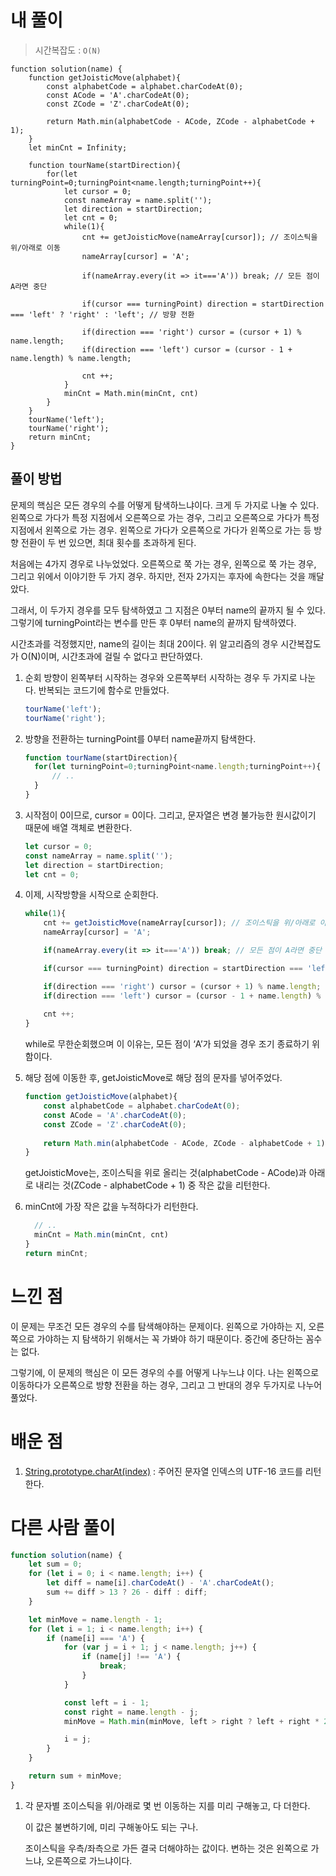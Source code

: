 # 내 풀이

> 시간복잡도 : `O(N)`
> 

```tsx
function solution(name) {
    function getJoisticMove(alphabet){
        const alphabetCode = alphabet.charCodeAt(0);
        const ACode = 'A'.charCodeAt(0);
        const ZCode = 'Z'.charCodeAt(0);
        
        return Math.min(alphabetCode - ACode, ZCode - alphabetCode + 1);
    }
    let minCnt = Infinity;
    
    function tourName(startDirection){
        for(let turningPoint=0;turningPoint<name.length;turningPoint++){
            let cursor = 0;
            const nameArray = name.split('');
            let direction = startDirection;
            let cnt = 0;
            while(1){
                cnt += getJoisticMove(nameArray[cursor]); // 조이스틱을 위/아래로 이동
                nameArray[cursor] = 'A';

                if(nameArray.every(it => it==='A')) break; // 모든 점이 A라면 중단

                if(cursor === turningPoint) direction = startDirection === 'left' ? 'right' : 'left'; // 방향 전환

                if(direction === 'right') cursor = (cursor + 1) % name.length;
                if(direction === 'left') cursor = (cursor - 1 + name.length) % name.length;
                
                cnt ++;
            }
            minCnt = Math.min(minCnt, cnt)
        }
    }
    tourName('left');
    tourName('right');
    return minCnt;
}
```

## 풀이 방법

문제의 핵심은 모든 경우의 수를 어떻게 탐색하느냐이다. 크게 두 가지로 나눌 수 있다. 왼쪽으로 가다가 특정 지점에서 오른쪽으로 가는 경우, 그리고 오른쪽으로 가다가 특정 지점에서 왼쪽으로 가는 경우. 왼쪽으로 가다가 오른쪽으로 가다가 왼쪽으로 가는 등 방향 전환이 두 번 있으면, 최대 횟수를 초과하게 된다.

처음에는 4가지 경우로 나누었었다. 오른쪽으로 쭉 가는 경우, 왼쪽으로 쭉 가는 경우, 그리고 위에서 이야기한 두 가지 경우. 하지만, 전자 2가지는 후자에 속한다는 것을 깨달았다.

그래서, 이 두가지 경우를 모두 탐색하였고 그 지점은 0부터 name의 끝까지 될 수 있다. 그렇기에 turningPoint라는 변수를 만든 후 0부터 name의 끝까지 탐색하였다.

시간초과를 걱정했지만, name의 길이는 최대 20이다. 위 알고리즘의 경우 시간복잡도가 O(N)이며, 시간초과에 걸릴 수 없다고 판단하였다.

1. 순회 방향이 왼쪽부터 시작하는 경우와 오른쪽부터 시작하는 경우 두 가지로 나눈다. 반복되는 코드기에 함수로 만들었다.
    
    ```jsx
    tourName('left');
    tourName('right');
    ```
    
2. 방향을 전환하는 turningPoint를 0부터 name끝까지 탐색한다.
    
    ```jsx
    function tourName(startDirection){
      for(let turningPoint=0;turningPoint<name.length;turningPoint++){
    	  // ..
      }
    }
    ```
    
3. 시작점이 0이므로, cursor = 0이다. 그리고, 문자열은 변경 불가능한 원시값이기 때문에 배열 객체로 변환한다.
    
    ```jsx
    let cursor = 0;
    const nameArray = name.split('');
    let direction = startDirection;
    let cnt = 0;
    ```
    
4. 이제, 시작방향을 시작으로 순회한다. 
    
    ```jsx
    while(1){
        cnt += getJoisticMove(nameArray[cursor]); // 조이스틱을 위/아래로 이동
        nameArray[cursor] = 'A';
    
        if(nameArray.every(it => it==='A')) break; // 모든 점이 A라면 중단
    
        if(cursor === turningPoint) direction = startDirection === 'left' ? 'right' : 'left'; // 방향 전환
    
        if(direction === 'right') cursor = (cursor + 1) % name.length;
        if(direction === 'left') cursor = (cursor - 1 + name.length) % name.length;
        
        cnt ++;
    }
    ```
    
    while로 무한순회했으며 이 이유는, 모든 점이 ‘A’가 되었을 경우 조기 종료하기 위함이다.
    
5. 해당 점에 이동한 후, getJoisticMove로 해당 점의 문자를 넣어주었다.
    
    ```jsx
    function getJoisticMove(alphabet){
        const alphabetCode = alphabet.charCodeAt(0);
        const ACode = 'A'.charCodeAt(0);
        const ZCode = 'Z'.charCodeAt(0);
        
        return Math.min(alphabetCode - ACode, ZCode - alphabetCode + 1);
    }
    ```
    
    getJoisticMove는, 조이스틱을 위로 올리는 것(alphabetCode - ACode)과 아래로 내리는 것(ZCode - alphabetCode + 1) 중 작은 값을 리턴한다.
    
6. minCnt에 가장 작은 값을 누적하다가 리턴한다.
    
    ```jsx
      // ..
      minCnt = Math.min(minCnt, cnt)
    }
    return minCnt;
    ```
    

# 느낀 점

이 문제는 무조건 모든 경우의 수를 탐색해야하는 문제이다. 왼쪽으로 가야하는 지, 오른쪽으로 가야하는 지 탐색하기 위해서는 꼭 가봐야 하기 때문이다. 중간에 중단하는 꼼수는 없다.

그렇기에, 이 문제의 핵심은 이 모든 경우의 수를 어떻게 나누느냐 이다. 나는 왼쪽으로 이동하다가 오른쪽으로 방향 전환을 하는 경우, 그리고 그 반대의 경우 두가지로 나누어 풀었다.

# 배운 점

1. [String.prototype.charAt(index)](https://developer.mozilla.org/ko/docs/Web/JavaScript/Reference/Global_Objects/String/charCodeAt) : 주어진 문자열 인덱스의 UTF-16 코드를 리턴한다.

# 다른 사람 풀이

```jsx
function solution(name) {
    let sum = 0;
    for (let i = 0; i < name.length; i++) {
        let diff = name[i].charCodeAt() - 'A'.charCodeAt();
        sum += diff > 13 ? 26 - diff : diff;
    }

    let minMove = name.length - 1;
    for (let i = 1; i < name.length; i++) {
        if (name[i] === 'A') {
            for (var j = i + 1; j < name.length; j++) {
                if (name[j] !== 'A') {
                    break;
                }
            }

            const left = i - 1;
            const right = name.length - j;
            minMove = Math.min(minMove, left > right ? left + right * 2 : left * 2 + right);

            i = j;
        }
    }

    return sum + minMove;
}
```

1. 각 문자별 조이스틱을 위/아래로 몇 번 이동하는 지를 미리 구해놓고, 다 더한다.
    
    이 값은 불변하기에, 미리 구해놓아도 되는 구나.
    
    조이스틱을 우측/좌측으로 가든 결국 더해야하는 값이다. 변하는 것은 왼쪽으로 가느냐, 오른쪽으로 가느냐이다.